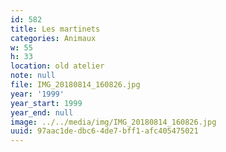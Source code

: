 ```yaml
---
id: 582
title: Les martinets
categories: Animaux
w: 55
h: 33
location: old atelier
note: null
file: IMG_20180814_160826.jpg
year: '1999'
year_start: 1999
year_end: null
image: ../../media/img/IMG_20180814_160826.jpg
uuid: 97aac1de-dbc6-4de7-bff1-afc405475021
---
```


